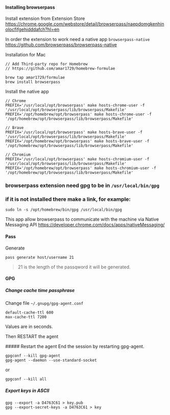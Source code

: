 #### Installing browserpass

Install extension from Extension Store
https://chrome.google.com/webstore/detail/browserpass/naepdomgkenhinolocfifgehidddafch?hl=en

In order the extension to work need a native app `browserpass-native`
https://github.com/browserpass/browserpass-native

Installation for Mac
```
// Add Third-party repo for Homebrew
// https://github.com/amar1729/homebrew-formulae

brew tap amar1729/formulae
brew install browserpass
```

Install the native app
```
// Chrome
PREFIX='/usr/local/opt/browserpass' make hosts-chrome-user -f '/usr/local/opt/browserpass/lib/browserpass/Makefile'
PREFIX='/opt/homebrew/opt/browserpass' make hosts-chrome-user -f '/opt/homebrew/opt/browserpass/lib/browserpass/Makefile'

// Brave
PREFIX='/usr/local/opt/browserpass' make hosts-brave-user -f '/usr/local/opt/browserpass/lib/browserpass/Makefile'
PREFIX='/opt/homebrew/opt/browserpass' make hosts-brave-user -f '/opt/homebrew/opt/browserpass/lib/browserpass/Makefile'

// Chromium
PREFIX='/usr/local/opt/browserpass' make hosts-chromium-user -f '/usr/local/opt/browserpass/lib/browserpass/Makefile'
PREFIX='/opt/homebrew/opt/browserpass' make hosts-chromium-user -f '/opt/homebrew/opt/browserpass/lib/browserpass/Makefile'
```

### browserpass extension need gpg to be in `/usr/local/bin/gpg`
### if it is not installed there make a link, for example:
```
sudo ln -s /opt/homebrew/bin/gpg /usr/local/bin/gpg
```

This app allow browserpass to communicate with the machine via Native Messaging API
https://developer.chrome.com/docs/apps/nativeMessaging/


#### Pass

Generate
```
pass generate host/username 21
```
> 21 is the length of the passqword it will be generated.


#### GPG

##### Change cache time passphrase
Change file `~/.gnupg/gpg-agent.conf`
```
default-cache-ttl 600
max-cache-ttl 7200
```
Values are in seconds.

Then RESTART the agent

##### Restart the agent
End the session by restarting gpg-agent.
```
gpgconf --kill gpg-agent
gpg-agent --daemon --use-standard-socket
```
or
```
gpgconf --kill all
```

##### Export keys in ASCII

```
gpg --export -a D4763C61 > key.pub
gpg --export-secret-keys -a D4763C61 > key
```
